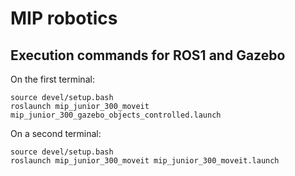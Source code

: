 
# **MIP robotics**

## **Execution** commands for **ROS1** and **Gazebo**


On the first terminal:
```
source devel/setup.bash
roslaunch mip_junior_300_moveit mip_junior_300_gazebo_objects_controlled.launch
```
On a second terminal:
```
source devel/setup.bash
roslaunch mip_junior_300_moveit mip_junior_300_moveit.launch
```
